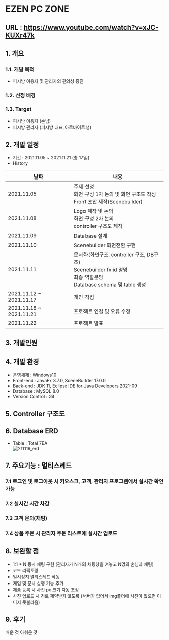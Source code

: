 # EZEN PC ZONE

## URL : https://www.youtube.com/watch?v=xJC-KUXr47k

## 1. 개요
### 1.1. 개발 목적
- 피시방 이용자 및 관리자의 편의성 증진

### 1.2. 선정 배경

### 1.3. Target
- 피시방 이용자 (손님)
- 피시방 관리자 (피시방 대표, 아르바이트생)

## 2. 개발 일정
- 기간 : 2021.11.05 ~ 2021.11.21 (총 17일)
- History

|날짜|내용|
|----|----|
|2021.11.05|주제 선정 <br>화면 구성 1차 논의 및 화면 구조도 작성<br>Front 초안 제작(Scenebuilder)</br>|
|2021.11.08|Logo 제작 및 논의<br>화면 구성 2차 논의<br>controller 구조도 제작</br>|
|2021.11.09|Database 설계|
|2021.11.10|Scenebuilder 화면전환 구현|
|2021.11.11|문서화(화면구조, controller 구조, DB구조)<br>Scenebuilder fx:id 명명<br>최종 역할분담 <br>Database schema 및 table 생성</br>|
|2021.11.12 ~ 2021.11.17|개인 작업|
|2021.11.18 ~ 2021.11.21|프로젝트 연결 및 오류 수정|
|2021.11.22|프로젝트 발표|

## 3. 개발인원  

## 4. 개발 환경
- 운영체제 : Windows10
- Front-end : JavaFx 3.7.0, SceneBuilder 17.0.0
- Back-end : JDK 11, Eclipse IDE for Java Developers 2021-09
- Database : MySQL 8.0
- Version Control : Git

## 5. Controller 구조도  

## 6. Database ERD  
- Table : Total 7EA  
![211119_erd](https://user-images.githubusercontent.com/87436495/142559102-8652b249-c012-49e9-bef6-6fde86fbe444.png)

## 7. 주요기능 : 멀티스레드
### 7.1 로그인 및 로그아웃 시 키오스크, 고객, 관리자 프로그램에서 실시간 확인 가능
### 7.2 실시간 시간 차감
### 7.3 고객 문의(채팅)
### 7.4 상품 주문 시 관리자 주문 리스트에 실시간 업로드

## 8. 보완할 점
- 1:1 * N 동시 채팅 구현 (관리자가 N개의 채팅창을 켜놓고 N명의 손님과 채팅)
- 코드 리팩토링
- 일시정지 멀티스레드 작동
- 게임 및 문서 실행 기능 추가
- 제품 등록 시 사진 px 크기 자동 조정
- 사진 업로드 시 경로 제약받지 않도록 (서버가 없어서 img폴더에 사진이 없으면 이미지 못불러옴)


## 9. 후기
배운 것
아쉬운 것
